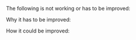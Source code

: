 The following is not working or has to be improved:


Why it has to be improved:


How it could be improved:

